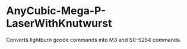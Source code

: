 # AnyCubic-Mega-P-LaserWithKnutwurst
 Converts lightburn gcode commands into M3 and S0-S254 commands.
